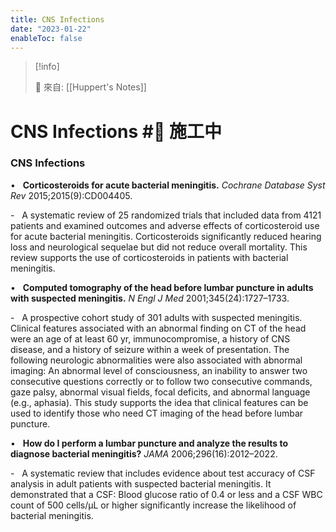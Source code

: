 ```yaml
---
title: CNS Infections
date: "2023-01-22"
enableToc: false
---
```


> [!info]
>
> 🌱 來自: [[Huppert's Notes]]

# CNS Infections #🚧 施工中

### CNS Infections

•   **Corticosteroids for acute bacterial meningitis.** *Cochrane Database Syst Rev* 2015;2015(9):CD004405.

-   A systematic review of 25 randomized trials that included data from 4121 patients and examined outcomes and adverse effects of corticosteroid use for acute bacterial meningitis. Corticosteroids significantly reduced hearing loss and neurological sequelae but did not reduce overall mortality. This review supports the use of corticosteroids in patients with bacterial meningitis.

•   **Computed tomography of the head before lumbar puncture in adults with suspected meningitis.** *N Engl J Med* 2001;345(24):1727–1733.

-   A prospective cohort study of 301 adults with suspected meningitis. Clinical features associated with an abnormal finding on CT of the head were an age of at least 60 yr, immunocompromise, a history of CNS disease, and a history of seizure within a week of presentation. The following neurologic abnormalities were also associated with abnormal imaging: An abnormal level of consciousness, an inability to answer two consecutive questions correctly or to follow two consecutive commands, gaze palsy, abnormal visual fields, focal deficits, and abnormal language (e.g., aphasia). This study supports the idea that clinical features can be used to identify those who need CT imaging of the head before lumbar puncture.

•   **How do I perform a lumbar puncture and analyze the results to diagnose bacterial meningitis?** *JAMA* 2006;296(16):2012–2022.

-   A systematic review that includes evidence about test accuracy of CSF analysis in adult patients with suspected bacterial meningitis. It demonstrated that a CSF: Blood glucose ratio of 0.4 or less and a CSF WBC count of 500 cells/µL or higher significantly increase the likelihood of bacterial meningitis.

